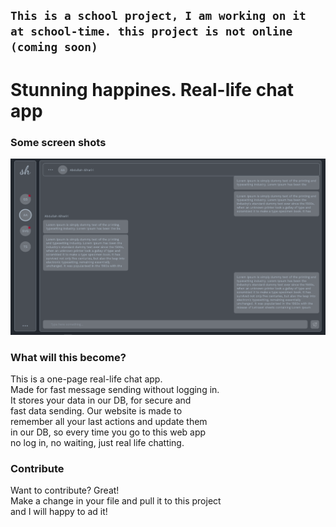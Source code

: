 ## `This is a school project, I am working on it at school-time. this project is not online (coming soon)`

# Stunning happines. Real-life chat app

### Some screen shots
![screenshot](https://github.com/Abdullah-Alhariri/stunning-happines/blob/main/Screenshot%20(38).png)


### What will this become?
This is a one-page real-life chat app.<br/>
Made for fast message sending without logging in. <br/>
It stores your data in our DB, for secure and <br/>
fast data sending. Our website is made to <br/>
remember all your last actions and update them <br/>
in our DB, so every time you go to this web app<br/>
no log in, no waiting, just real life chatting.

### Contribute
Want to contribute? Great!<br/>
Make a change in your file and pull it to this project <br/>
and I will happy to ad it!
